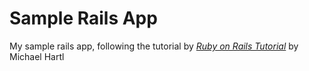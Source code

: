 # Sample Rails App

My sample rails app, following the tutorial by [*Ruby on Rails Tutorial*](http://railstutorial.org) by Michael Hartl